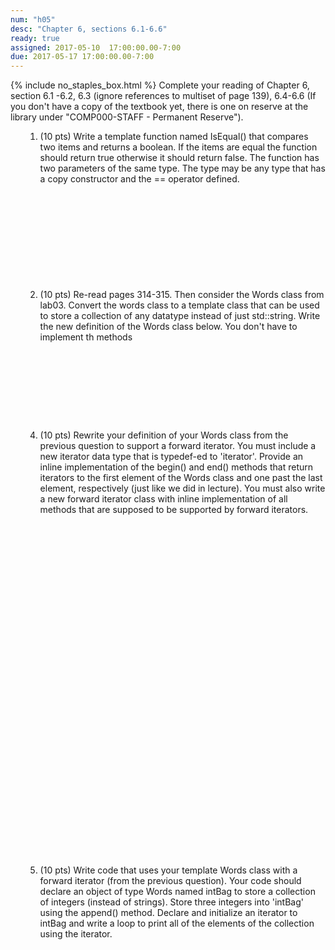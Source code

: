 ```yaml
---
num: "h05"
desc: "Chapter 6, sections 6.1-6.6"
ready: true
assigned: 2017-05-10  17:00:00.00-7:00
due: 2017-05-17 17:00:00.00-7:00
---
```

{% include no_staples_box.html %}
Complete your reading of Chapter 6, section 6.1 -6.2, 6.3 (ignore references to multiset of page 139), 6.4-6.6   (If you don't have a copy of the textbook yet, there is one on reserve at the library under "COMP000-STAFF - Permanent Reserve").

<ol markdown="1">

1. (10 pts) Write a template function named IsEqual() that compares two items and returns a boolean. If the items are equal the function should return true otherwise it should return false. The function has two parameters of the same type. The type may be any type that has a copy constructor and the == operator defined.
<div style="margin-bottom:12em"></div>

2. (10 pts) Re-read pages 314-315. Then consider the Words class from lab03. Convert the words class to a template class that can be used to store a collection of any datatype instead of just std::string. Write the new definition of the Words class below. You don't have to implement th methods
<div style="margin-bottom:10em"></div>


<div class="pagebreak"></div>


4. (10 pts) Rewrite your definition of your Words class from the previous question to support a forward iterator. You must include a new iterator data type that is typedef-ed to 'iterator'. Provide an inline implementation of the begin() and end() methods that return iterators to the first element of the Words class and one past the last element, respectively (just like we did in lecture). You must also write a new forward iterator class with inline implementation of all methods that are supposed to be supported by forward iterators.  
<div style="margin-bottom:40em"></div>


5. (10 pts) Write code that uses your template Words class with a forward iterator (from the previous question). Your code should declare an object of type Words named intBag to store a collection of integers (instead of strings). Store three integers into 'intBag' using the append() method. Declare and initialize an iterator to intBag  and write a loop to print all of the elements of the collection using the iterator. 
<div style="margin-bottom:10em"></div>
</ol>